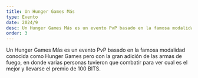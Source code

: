 ```yaml
---
title: Un Hunger Games Más
type: Evento
date: 2024/9
desc: Un Hunger Games Más es un evento PvP basado en la famosa modalidad conocida como Hunger Games pero con la gran adición de las armas de fuego.
order: 3
---
```

Un Hunger Games Más es un evento PvP basado en la famosa modalidad conocida como Hunger Games pero con la gran adición de las armas de fuego, en donde varias personas tuvieron que combatir para ver cual es el mejor y llevarse el premio de 100 BITS.